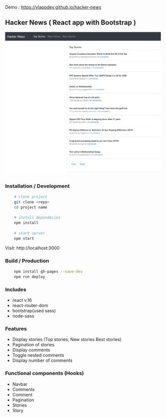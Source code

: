 Demo : https://vlappdev.github.io/hacker-news

## Hacker News ( React app with Bootstrap )

![alt text](https://github.com/vlappdev/hacker-news/blob/master/src/assets/screenshot-app.jpg?raw=true)

### Installation / Development

```bash
    # clone project
    git clone <repo>
    cd project name
    
    # install dependecies
    npm install
    
    # start server
    npm start
```
Visit: http://localhost:3000

### Build / Production

```bash
    npm install gh-pages --save-dev
    npm run deploy
```

### Includes

- react v.16
- react-router-dom
- bootstrap(used sass)
- node-sass

### Features

* Display stories (Top stories, New stories Best stories)
* Pagination of stories
* Display comments
* Toggle nested comments
* Display number of comments
 
 ### Functional components (Hooks)
 
 - Navbar
 - Comments
 - Comment
 - Pagination
 - Stories
 - Story
